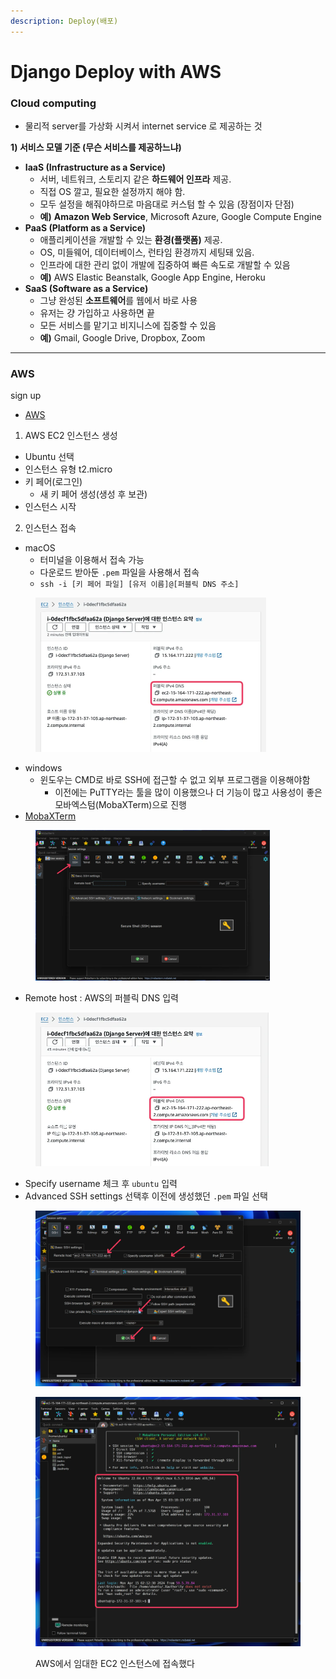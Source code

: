 ```yaml
---
description: Deploy(배포)
---
```


# Django Deploy with AWS

### Cloud computing

* 물리적 server를 가상화 시켜서 internet service 로 제공하는 것

**1) 서비스 모델 기준 (무슨 서비스를 제공하느냐)**

* **IaaS (Infrastructure as a Service)**
  * 서버, 네트워크, 스토리지 같은 **하드웨어 인프라** 제공.
  * 직접 OS 깔고, 필요한 설정까지 해야 함.
  * 모두 설정을 해줘야하므로 마음대로 커스텀 할 수 있음 (장점이자 단점)
  * **예)** **Amazon Web Service**, Microsoft Azure, Google Compute Engine
* **PaaS (Platform as a Service)**
  * 애플리케이션을 개발할 수 있는 **환경(플랫폼)** 제공.
  * OS, 미들웨어, 데이터베이스, 런타임 환경까지 세팅돼 있음.
  * 인프라에 대한 관리 없이 개발에 집중하여 빠른 속도로 개발할 수 있음
  * **예)** AWS Elastic Beanstalk, Google App Engine, Heroku
* **SaaS (Software as a Service)**
  * 그냥 완성된 **소프트웨어**를 웹에서 바로 사용
  * 유저는 걍 가입하고 사용하면 끝
  * 모든 서비스를 맡기고 비지니스에 집중할 수 있음
  * **예)** Gmail, Google Drive, Dropbox, Zoom

***

### AWS



sign up

* [AWS](https://aws.amazon.com/ko/)

1. AWS EC2 인스턴스 생성

* Ubuntu 선택
* 인스턴스 유형 t2.micro
* 키 페어(로그인)
  * 새 키 페어 생성(생성 후 보관)
* 인스턴스 시작



2. 인스턴스 접속

* macOS
  * 터미널을 이용해서 접속 가능
  * 다운로드 받아둔 `.pem` 파일을 사용해서 접속
  * `ssh -i [키 페어 파일] [유저 이름]@[퍼블릭 DNS 주소]`

<div align="left"><figure><img src="../../.gitbook/assets/image (6).png" alt="" width="369"><figcaption></figcaption></figure></div>

* windows
  * 윈도우는 CMD로 바로 SSH에 접근할 수 없고 외부 프로그램을 이용해야함
    * 이전에는 PuTTY라는 툴을 많이 이용했으나 더 기능이 많고 사용성이 좋은 모바엑스텀(MobaXTerm)으로 진행
* [MobaXTerm](https://mobaxterm.mobatek.net/)

<div align="left"><figure><img src="../../.gitbook/assets/image (1) (1) (1) (1) (1) (1) (1).png" alt="" width="375"><figcaption></figcaption></figure></div>

* Remote host : AWS의 퍼블릭 DNS 입력

<div align="left"><figure><img src="../../.gitbook/assets/image (2) (1) (1) (1) (1).png" alt="" width="373"><figcaption></figcaption></figure></div>

* Specify username 체크 후 `ubuntu` 입력
* Advanced SSH settings 선택후 이전에 생성했던 `.pem` 파일 선택

<div align="left"><figure><img src="../../.gitbook/assets/image (3) (1) (1) (1).png" alt="" width="563"><figcaption></figcaption></figure></div>

<div align="left"><figure><img src="../../.gitbook/assets/image (4) (1).png" alt="" width="563"><figcaption><p>AWS에서 임대한 EC2 인스턴스에 접속했다</p></figcaption></figure></div>







